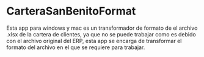 # CarteraSanBenitoFormat
Esta app para windows y mac es un transformador de formato de el archivo .xlsx de la cartera de clientes, ya que no se puede trabajar como es debido con el archivo original del ERP, esta app se encarga de transformar el formato del archivo en el que se requiere para trabajar.
